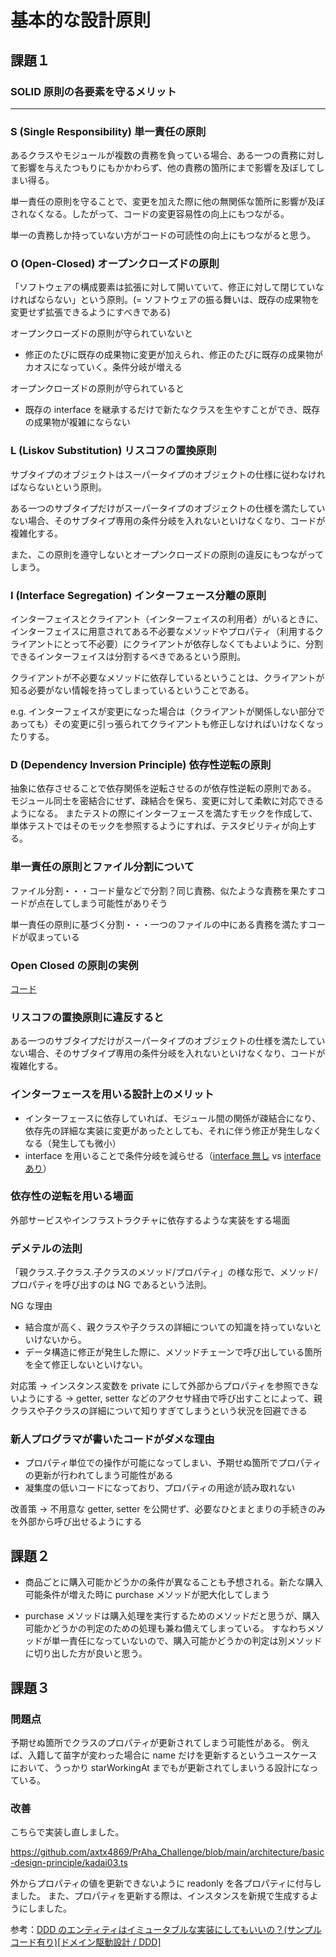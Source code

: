 # 基本的な設計原則

## 課題１

### SOLID 原則の各要素を守るメリット

---

### S (Single Responsibility) 単一責任の原則

あるクラスやモジュールが複数の責務を負っている場合、ある一つの責務に対して影響を与えたつもりにもかかわらず、他の責務の箇所にまで影響を及ぼしてしまい得る。

単一責任の原則を守ることで、変更を加えた際に他の無関係な箇所に影響が及ぼされなくなる。したがって、コードの変更容易性の向上にもつながる。

単一の責務しか持っていない方がコードの可読性の向上にもつながると思う。

### O (Open-Closed) オープンクローズドの原則

「ソフトウェアの構成要素は拡張に対して開いていて、修正に対して閉じていなければならない」という原則。(= ソフトウェアの振る舞いは、既存の成果物を変更せず拡張できるようにすべきである)

オープンクローズドの原則が守られていないと

- 修正のたびに既存の成果物に変更が加えられ、修正のたびに既存の成果物がカオスになっていく。条件分岐が増える

オープンクローズドの原則が守られていると

- 既存の interface を継承するだけで新たなクラスを生やすことができ、既存の成果物が複雑にならない

### L (Liskov Substitution) リスコフの置換原則

サブタイプのオブジェクトはスーパータイプのオブジェクトの仕様に従わなければならないという原則。

ある一つのサブタイプだけがスーパータイプのオブジェクトの仕様を満たしていない場合、そのサブタイプ専用の条件分岐を入れないといけなくなり、コードが複雑化する。

また、この原則を遵守しないとオープンクローズドの原則の違反にもつながってしまう。

### I (Interface Segregation) インターフェース分離の原則

インターフェイスとクライアント（インターフェイスの利用者）がいるときに、インターフェイスに用意されてある不必要なメソッドやプロパティ（利用するクライアントにとって不必要）にクライアントが依存しなくてもよいように、分割できるインターフェイスは分割するべきであるという原則。

クライアントが不必要なメソッドに依存しているということは、クライアントが知る必要がない情報を持ってしまっているということである。

e.g. インターフェイスが変更になった場合は（クライアントが関係しない部分であっても）その変更に引っ張られてクライアントも修正しなければいけなくなったりする。

### D (Dependency Inversion Principle) 依存性逆転の原則

抽象に依存させることで依存関係を逆転させるのが依存性逆転の原則である。
モジュール同士を密結合にせず、疎結合を保ち、変更に対して柔軟に対応できるようになる。
またテストの際にインターフェースを満たすモックを作成して、単体テストではそのモックを参照するようにすれば、テスタビリティが向上する。

### 単一責任の原則とファイル分割について

ファイル分割・・・コード量などで分割？同じ責務、似たような責務を果たすコードが点在してしまう可能性がありそう

単一責任の原則に基づく分割・・・一つのファイルの中にある責務を満たすコードが収まっている

### Open Closed の原則の実例

[コード](https://www.typescriptlang.org/play?ssl=12&ssc=1&pln=13&pc=1#code/KYOwrgtgBA4gTgQwCbCgbwFBSgQQHI4AyAmgMoAqUAvFAEQ4gIA2AngM4AutANFlAMIB5PKQCqhcvko1a-APYg2YJhwQguvAL4YMAS3XA4AMwQBjVAFEIAByZyWwVJmwBzRCgBcsd8ADcfNmYEOBYvcAgAI0N-bFNmU2UEDmAAIQUwNi8ACgBKagA+KHCouH9tDFMmBDY2AQUlFTUOKF0bJmAIUA5aq1t7R3Q+azhdADck1BThUVIAfSELADFFgEl+FYs8aSgAZhioN2RUGngjgDohEXFJLf8+U3qOODBTDjk4LOswCKZdUyhAlUQmFICU8mhyrF4olkmlwGxcoNsNg4MAOGA4CAoBwABa6NhnQHBFhQABU2LxBKmeBm80ES1W6025H22nKlWqtQYzHYzVatg6XR6bX6TiGI3GySg1NpC2Waw2W2oUAATPtDihlacUGd8EQyCydLFHs9Xu9Pt9fv8icCiqDDODIVA4kwElVYekEeC+Ci0Risbj8YSgiEyRSgzK5nLGYrDdg2ToOTVpZ6ALJqBAuQxI53Q93ALIdPoOYCZKC9OwlgDaAF1vcioKj0ZioEXK44CaikC8C1k3qomNxWyKS3kqIVnA3G36W-3mFAANTD4uOM4ut0TOEZXL7eNDgAMOVZGHZj2X7dLyqrIGAAHdcIxWJwsgBGfeHoc3+-yRTKVTqLIVXfHJPzvB8eWfF8AFZDxrO4HkUZoIjTDMszgZUvxTeF00YNCdwqeo5HaM47BcLJkOw1DDDXPMJkLEcOxyI8gA)

### リスコフの置換原則に違反すると

ある一つのサブタイプだけがスーパータイプのオブジェクトの仕様を満たしていない場合、そのサブタイプ専用の条件分岐を入れないといけなくなり、コードが複雑化する。

### インターフェースを用いる設計上のメリット

- インターフェースに依存していれば、モジュール間の関係が疎結合になり、依存先の詳細な実装に変更があったとしても、それに伴う修正が発生しなくなる（発生しても微小）
- interface を用いることで条件分岐を減らせる（[interface 無し](https://github.com/axtx4869/PrAha_Challenge/blob/main/architecture/basic-design-principle/withoutInterface.ts) vs [interface あり](https://github.com/axtx4869/PrAha_Challenge/blob/main/architecture/basic-design-principle/withInterface.ts)）

### 依存性の逆転を用いる場面

外部サービスやインフラストラクチャに依存するような実装をする場面

### デメテルの法則

「親クラス.子クラス.子クラスのメソッド/プロパティ」の様な形で、メソッド/プロパティを呼び出すのは NG であるという法則。

NG な理由

- 結合度が高く、親クラスや子クラスの詳細についての知識を持っていないといけないから。
- データ構造に修正が発生した際に、メソッドチェーンで呼び出している箇所を全て修正しないといけない。

対応策
→ インスタンス変数を private にして外部からプロパティを参照できないようにする
→ getter, setter などのアクセサ経由で呼び出すことによって、親クラスや子クラスの詳細について知りすぎてしまうという状況を回避できる

### 新人プログラマが書いたコードがダメな理由

- プロパティ単位での操作が可能になってしまい、予期せぬ箇所でプロパティの更新が行われてしまう可能性がある
- 凝集度の低いコードになっており、プロパティの用途が読み取れない

改善策
→ 不用意な getter, setter を公開せず、必要なひとまとまりの手続きのみを外部から呼び出せるようにする

## 課題２

- 商品ごとに購入可能かどうかの条件が異なることも予想される。新たな購入可能条件が増えた時に purchase メソッドが肥大化してしまう

- purchase メソッドは購入処理を実行するためのメソッドだと思うが、購入可能かどうかの判定のための処理も兼ね備えてしまっている。
  すなわちメソッドが単一責任になっていないので、購入可能かどうかの判定は別メソッドに切り出した方が良いと思う。

## 課題３

### 問題点

予期せぬ箇所でクラスのプロパティが更新されてしまう可能性がある。
例えば、入籍して苗字が変わった場合に name だけを更新するというユースケースにおいて、うっかり starWorkingAt までもが更新されてしまいうる設計になっている。

### 改善

こちらで実装し直しました。

https://github.com/axtx4869/PrAha_Challenge/blob/main/architecture/basic-design-principle/kadai03.ts

外からプロパティの値を更新できないように readonly を各プロパティに付与しました。
また、プロパティを更新する際は、インスタンスを新規で生成するようにしました。

参考：[DDD のエンティティはイミュータブルな実装にしてもいいの？(サンプルコード有り)[ドメイン駆動設計 / DDD]](https://little-hands.hatenablog.com/entry/2021/12/13/immutable-entity)
